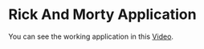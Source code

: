 # Rick And Morty Application

You can see the working application in this [Video](https://share.vidyard.com/watch/LJPkXdd2AmvZ27r6JKWk6t?).


